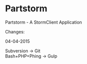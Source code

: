 Partstorm
=========

Partstorm - A StormClient Application

Changes:

04-04-2015

Subversion -> Git<br />
Bash+PHP+Phing -> Gulp

